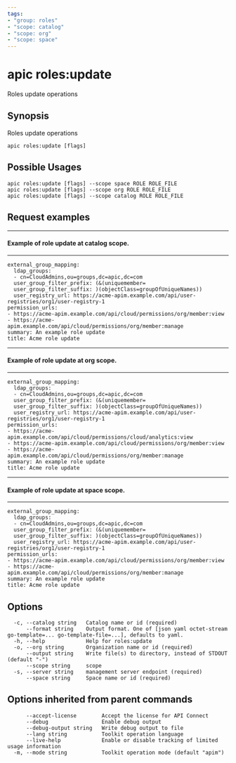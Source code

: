 ```yaml
---
tags:
- "group: roles"
- "scope: catalog"
- "scope: org"
- "scope: space"
---
```

# apic roles:update

Roles update operations

## Synopsis

Roles update operations

```
apic roles:update [flags]
```

## Possible Usages

```
apic roles:update [flags] --scope space ROLE ROLE_FILE
apic roles:update [flags] --scope org ROLE ROLE_FILE
apic roles:update [flags] --scope catalog ROLE ROLE_FILE
```

## Request examples

---------------------------------------------
#### Example of role update at catalog scope.
---------------------------------------------

```
external_group_mapping:
  ldap_groups:
  - cn=CloudAdmins,ou=groups,dc=apic,dc=com
  user_group_filter_prefix: (&(uniquemember=
  user_group_filter_suffix: )(objectClass=groupOfUniqueNames))
  user_registry_url: https://acme-apim.example.com/api/user-registries/org1/user-registry-1
permission_urls:
- https://acme-apim.example.com/api/cloud/permissions/org/member:view
- https://acme-apim.example.com/api/cloud/permissions/org/member:manage
summary: An example role update
title: Acme role update
```

-----------------------------------------
#### Example of role update at org scope.
-----------------------------------------

```
external_group_mapping:
  ldap_groups:
  - cn=CloudAdmins,ou=groups,dc=apic,dc=com
  user_group_filter_prefix: (&(uniquemember=
  user_group_filter_suffix: )(objectClass=groupOfUniqueNames))
  user_registry_url: https://acme-apim.example.com/api/user-registries/org1/user-registry-1
permission_urls:
- https://acme-apim.example.com/api/cloud/permissions/cloud/analytics:view
- https://acme-apim.example.com/api/cloud/permissions/org/member:view
- https://acme-apim.example.com/api/cloud/permissions/org/member:manage
summary: An example role update
title: Acme role update
```

-------------------------------------------
#### Example of role update at space scope.
-------------------------------------------

```
external_group_mapping:
  ldap_groups:
  - cn=CloudAdmins,ou=groups,dc=apic,dc=com
  user_group_filter_prefix: (&(uniquemember=
  user_group_filter_suffix: )(objectClass=groupOfUniqueNames))
  user_registry_url: https://acme-apim.example.com/api/user-registries/org1/user-registry-1
permission_urls:
- https://acme-apim.example.com/api/cloud/permissions/org/member:view
- https://acme-apim.example.com/api/cloud/permissions/org/member:manage
summary: An example role update
title: Acme role update
```

## Options

```
  -c, --catalog string   Catalog name or id (required)
      --format string    Output format. One of [json yaml octet-stream go-template=... go-template-file=...], defaults to yaml.
  -h, --help             Help for roles:update
  -o, --org string       Organization name or id (required)
      --output string    Write file(s) to directory, instead of STDOUT (default "-")
      --scope string     scope
  -s, --server string    management server endpoint (required)
      --space string     Space name or id (required)
```

## Options inherited from parent commands

```
      --accept-license        Accept the license for API Connect
      --debug                 Enable debug output
      --debug-output string   Write debug output to file
      --lang string           Toolkit operation language
      --live-help             Enable or disable tracking of limited usage information
  -m, --mode string           Toolkit operation mode (default "apim")
```
